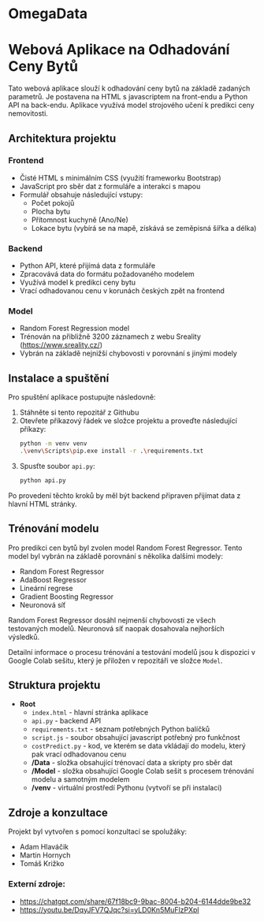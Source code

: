 # OmegaData
# Webová Aplikace na Odhadování Ceny Bytů

Tato webová aplikace slouží k odhadování ceny bytů na základě zadaných parametrů. Je postavena na HTML s javascriptem na front-endu a Python API na back-endu. Aplikace využívá model strojového učení k predikci ceny nemovitosti.

## Architektura projektu

### Frontend
- Čisté HTML s minimálním CSS (využití frameworku Bootstrap)
- JavaScript pro sběr dat z formuláře a interakci s mapou
- Formulář obsahuje následující vstupy:
  - Počet pokojů
  - Plocha bytu
  - Přítomnost kuchyně (Ano/Ne)
  - Lokace bytu (vybírá se na mapě, získává se zeměpisná šířka a délka)

### Backend
- Python API, které přijímá data z formuláře
- Zpracovává data do formátu požadovaného modelem
- Využívá model k predikci ceny bytu
- Vrací odhadovanou cenu v korunách českých zpět na frontend

### Model
- Random Forest Regression model
- Trénován na přibližně 3200 záznamech z webu Sreality (https://www.sreality.cz/)
- Vybrán na základě nejnižší chybovosti v porovnání s jinými modely

## Instalace a spuštění

Pro spuštění aplikace postupujte následovně:

1. Stáhněte si tento repozitář z Githubu
2. Otevřete příkazový řádek ve složce projektu a proveďte následující příkazy:
   ```bash
   python -m venv venv
   .\venv\Scripts\pip.exe install -r .\requirements.txt
   ```
3. Spusťte soubor `api.py`:
   ```bash
   python api.py
   ```

Po provedení těchto kroků by měl být backend připraven přijímat data z hlavní HTML stránky.

## Trénování modelu

Pro predikci cen bytů byl zvolen model Random Forest Regressor. Tento model byl vybrán na základě porovnání s několika dalšími modely:

- Random Forest Regressor
- AdaBoost Regressor
- Lineární regrese
- Gradient Boosting Regressor
- Neuronová síť

Random Forest Regressor dosáhl nejmenší chybovosti ze všech testovaných modelů. Neuronová síť naopak dosahovala nejhorších výsledků.

Detailní informace o procesu trénování a testování modelů jsou k dispozici v Google Colab sešitu, který je přiložen v repozitáři ve složce `Model`.

## Struktura projektu

- **Root**
  - `index.html` - hlavní stránka aplikace
  - `api.py` - backend API
  - `requirements.txt` - seznam potřebných Python balíčků
  - `script.js` - soubor obsahující javascript potřebný pro funkčnost
  - `costPredict.py` - kod, ve kterém se data vkládají do modelu, který pak vrací odhadovanou cenu
  - **/Data** - složka obsahující trénovací data a skripty pro sběr dat
  - **/Model** - složka obsahující Google Colab sešit s procesem trénování modelu a samotným modelem
  - **/venv** - virtuální prostředí Pythonu (vytvoří se při instalaci)

## Zdroje a konzultace

Projekt byl vytvořen s pomocí konzultací se spolužáky:
- Adam Hlaváčik
- Martin Hornych
- Tomáš Križko

### Externí zdroje:
- https://chatgpt.com/share/67f18bc9-9bac-8004-b204-6144dde9be32
- https://youtu.be/DqyJFV7QJqc?si=yLD0Kn5MuFlzPXpl
